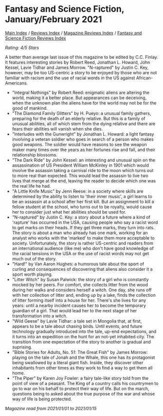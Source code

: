 # Fantasy and Science Fiction, January/February 2021

[Main Index](../../../README.md) / [Reviews Index](../../README.md) / [Magazine Reviews Index](../README.md) / [Fantasy and Science Fiction Reviews Index](README.md)

*Rating: 4/5 Stars*

A better than average last issue of this magazine to be edited by C.C. Finlay. It features interesting stories by Robert Reed, Jonathan L. Howard, John Kessel, Lavie Tidhar and James Morrow. "N-raptured" by Justin C. Key, however, may be too US-centric a story to be enjoyed by those who are not familiar with racism and the use of racial words in the US against African-Americans.

- "Integral Nothings" by Robert Reed: enigmatic aliens are altering the world, making it a better place. But appearances can be deceiving, when the unknown plan the aliens have for the world may not be for the good of mankind.
- "The Diamond Family Glitters" by H. Pueyo: a unusual family gathers, preparing for the death of an elderly relative. But this is a family of unusual abilities, all of which stem from the dying relative and there are fears their abilities will vanish when she dies.
- "Interludes with the Gunwright" by Jonathan L. Howard: a light fantasy involving a veteran soldier who goes in search of a person who makes good weapons. The soldier would have reasons to see the weapon maker many times over the years as her fortunes rise and fall, and their relationship blossoms.
- "The Dark Ride" by John Kessel: an interesting and unusual spin on the assassination of US President William McKinley in 1901 which would involve the assassin taking a carnival ride to the moon which turns out to more real than expected. This would lead the assassin to live two lives that merge at the end, leaving the reader to decide which one was the real life he had.
- "A Little Knife Music" by Jenn Reese: in a society where skills are determined by the ability to listen to 'their inner music', a girl learns to be an assassin at a school after her first kill. But an assignment to kill a fellow student at the school, who turns out to be royalty, would cause her to consider just what her abilities should be used for.
- "N-raptured" by Justin C. Key: a story about a future where a kind of 'rapture' has occurred in the USA, causing people who say a racist word to get marks on their heads. If they get three marks, they turn into rats. The story is about a man who already has one mark, working for an analyst who works with the 'marked' to make them more acceptable to society. Unfortunately, the story is rather US-centric and readers from an international audience (like me) who don't have good knowledge of the racial tensions in the USA or the use of racist words may not get much out of the story.
- "Hard!" by Van Aaron Hughes: a humorous tale about the sport of curling and consequences of discovering that aliens also consider it a sport worth playing.
- "Litter Witch" by Susan Palwick: the story of a girl who is constantly mocked by her peers. For comfort, she collects litter from the wood during her walks and considers herself a witch. One day, she runs off with her collection of litter and, ending up by a lake, finds the collection of litter forming itself into a house for her. There's she lives for any years: until a nearby incident causes her to become the temporary guardian of a girl. That would lead her to the next stage of her transformation into a witch.
- "Wild Geese" by Lavie Tidhar: a tale set in Mongolia that, at first, appears to be a tale about chasing birds. Until events, and future technology gradually introduced into the tale, up-end expectations, and it turns into an expedition on the hunt for an not-yet inhabited city. The transition from one expectation of the story to another is gradual and suprising.
- "Bible Stories for Adults, No. 51: The Great Fish" by James Morrow: playing on the tale of Jonah and the Whale, this one has its protagonist being swallowed by a literal giant fish. Inside, they discover other inhabitants from other times as they work to find a way to get them all home.
- "The Piper" by Karen Joy Fowler: a fairy tale-like story told from the point of view of a peasant. The King of a country calls his countrymen to go to war on his behalf to protect their way of life. But on the march, questions being to asked about the true purpose of the war and whose way of life is being protected.

*Magazine read from 2021/01/01 to 2021/01/15*
